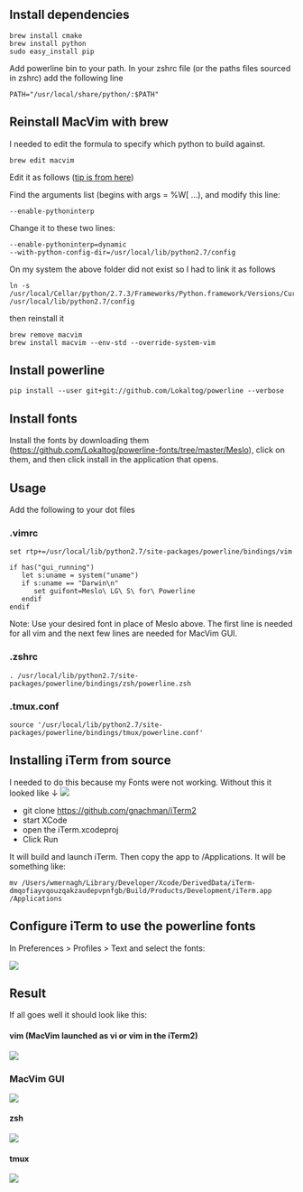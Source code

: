 ## Install dependencies
    brew install cmake
    brew install python
    sudo easy_install pip

Add powerline bin to your path. In your zshrc file (or the paths files sourced in zshrc) add the following line

    PATH="/usr/local/share/python/:$PATH"

## Reinstall MacVim with brew
I needed to edit the formula to specify which python to build against.

    brew edit macvim

Edit it as follows ([tip is from here](http://superuser.com/questions/440981/how-can-i-use-the-homebrew-python-version-with-homebrew-macvim-on-snow-leopard/440982#440982))

Find the arguments list (begins with args = %W\[ ...), and modify this line:

    --enable-pythoninterp

Change it to these two lines:

    --enable-pythoninterp=dynamic
    --with-python-config-dir=/usr/local/lib/python2.7/config

On my system the above folder did not exist so I had to link it as follows

    ln -s /usr/local/Cellar/python/2.7.3/Frameworks/Python.framework/Versions/Current/lib/python2.7/config /usr/local/lib/python2.7/config

then reinstall it

    brew remove macvim
    brew install macvim --env-std --override-system-vim

## Install powerline
    pip install --user git+git://github.com/Lokaltog/powerline --verbose

## Install fonts
Install the fonts by downloading them (https://github.com/Lokaltog/powerline-fonts/tree/master/Meslo), click on them, and then click install in the application that opens.

## Usage
Add the following to your dot files

### .vimrc
    set rtp+=/usr/local/lib/python2.7/site-packages/powerline/bindings/vim

    if has("gui_running")
       let s:uname = system("uname")
       if s:uname == "Darwin\n"
          set guifont=Meslo\ LG\ S\ for\ Powerline
       endif
    endif
    
Note: Use your desired font in place of Meslo above. The first line is needed for all vim and the next few lines are needed for MacVim GUI.

### .zshrc
    . /usr/local/lib/python2.7/site-packages/powerline/bindings/zsh/powerline.zsh

### .tmux.conf
    source '/usr/local/lib/python2.7/site-packages/powerline/bindings/tmux/powerline.conf'

## Installing iTerm from source
I needed to do this because my Fonts were not working. Without this it looked like ↓
![](http://f.cl.ly/items/351w0U2P323f1M0n3O21/Screen%20Shot%202013-02-10%20at%203.44.55%20PM.png)

- git clone https://github.com/gnachman/iTerm2
- start XCode
- open the iTerm.xcodeproj
- Click Run

It will build and launch iTerm. Then copy the app to /Applications. It will be something like:

    mv /Users/wmernagh/Library/Developer/Xcode/DerivedData/iTerm-dmqofiayvqouzqakzaudepvpnfgb/Build/Products/Development/iTerm.app /Applications

## Configure iTerm to use the powerline fonts

In Preferences > Profiles > Text and select the fonts:

![](http://f.cl.ly/items/2K2y0M0i0a2u3h0j371P/Screen%20Shot%202013-02-10%20at%207.15.26%20PM.png)

## Result

If all goes well it should look like this:

#### vim (MacVim launched as vi or vim in the iTerm2)
![](http://f.cl.ly/items/2A2l3T1l3a3l2w451F2z/Screen%20Shot%202013-02-10%20at%207.21.34%20PM.png)

### MacVim GUI
![](http://f.cl.ly/items/1Q0y0D1o0H3V0q2j2Z0V/Screen%20Shot%202013-02-10%20at%2010.45.24%20PM.png)

#### zsh
![](http://f.cl.ly/items/3y1D1S2Y2X1U2h2s3a3K/Screen%20Shot%202013-02-10%20at%207.22.43%20PM.png)

#### tmux
![](http://f.cl.ly/items/2h1y2L1l1W2o1v0R0N3D/Screen%20Shot%202013-02-10%20at%207.24.11%20PM.png)
